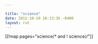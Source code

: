 ```yaml
---

title: "science"
date: 2012-10-29 16:13:35 -0400
layout: rut
---
```


[[!map pages="science/* and ! science/*/*"]]
